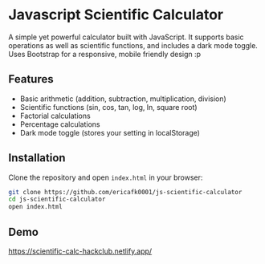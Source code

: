 # Javascript Scientific Calculator

A simple yet powerful calculator built with JavaScript. It supports basic operations as well as scientific functions, and includes a dark mode toggle. Uses Bootstrap for a responsive, mobile friendly design :p

## Features

- Basic arithmetic (addition, subtraction, multiplication, division)
- Scientific functions (sin, cos, tan, log, ln, square root)
- Factorial calculations
- Percentage calculations
- Dark mode toggle (stores your setting in localStorage)

## Installation

Clone the repository and open `index.html` in your browser:

```bash
git clone https://github.com/ericafk0001/js-scientific-calculator
cd js-scientific-calculator
open index.html
```

## Demo

https://scientific-calc-hackclub.netlify.app/
